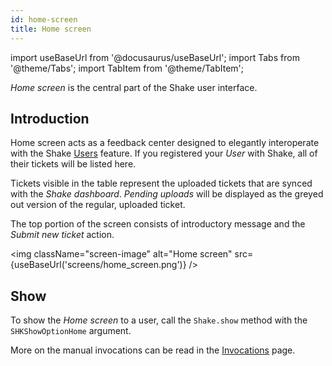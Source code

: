 ```yaml
---
id: home-screen
title: Home screen
---
```

import useBaseUrl from '@docusaurus/useBaseUrl';
import Tabs from '@theme/Tabs';
import TabItem from '@theme/TabItem';

*Home screen* is the central part of the Shake user interface.

## Introduction

Home screen acts as a feedback center designed to elegantly interoperate with the Shake [Users](ios/users/introduction.md) feature.
If you registered your *User* with Shake, all of their tickets will be listed here.

Tickets visible in the table represent the uploaded tickets that are synced with the *Shake dashboard*.
*Pending uploads* will be displayed as the greyed out version of the regular, uploaded ticket.

The top portion of the screen consists of introductory message and the *Submit new ticket* action.

<img
  className="screen-image"
  alt="Home screen"
  src={useBaseUrl('screens/home_screen.png')}
/>

## Show

To show the *Home screen* to a user, call the `Shake.show` method with the `SHKShowOptionHome` argument.

More on the manual invocations can be read in the [Invocations](ios/customer-feedback/invoke.md/#invoke-through-code) page.
